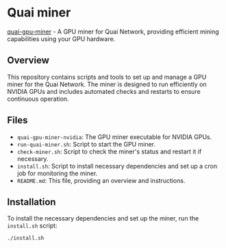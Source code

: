 # Quai miner

[quai-gpu-miner](https://github.com/dominant-strategies/quai-gpu-miner) - A GPU miner for Quai Network, providing efficient mining capabilities using your GPU hardware.

## Overview

This repository contains scripts and tools to set up and manage a GPU miner for the Quai Network. The miner is designed to run efficiently on NVIDIA GPUs and includes automated checks and restarts to ensure continuous operation.

## Files

- `quai-gpu-miner-nvidia`: The GPU miner executable for NVIDIA GPUs.
- `run-quai-miner.sh`: Script to start the GPU miner.
- `check-miner.sh`: Script to check the miner's status and restart it if necessary.
- `install.sh`: Script to install necessary dependencies and set up a cron job for monitoring the miner.
- `README.md`: This file, providing an overview and instructions.

## Installation

To install the necessary dependencies and set up the miner, run the `install.sh` script:

```sh
./install.sh
```
